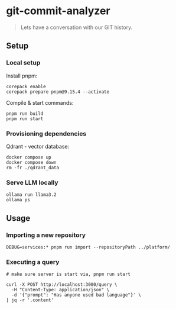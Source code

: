 # git-commit-analyzer

> Lets have a conversation with our GIT history.

## Setup

### Local setup

Install pnpm:

```
corepack enable
corepack prepare pnpm@9.15.4 --activate
```

Compile & start commands:

```
pnpm run build
pnpm run start
```

### Provisioning dependencies

Qdrant - vector database:

```
docker compose up
docker compose down
rm -fr ./qdrant_data
```

### Serve LLM locally

```
ollama run llama3.2
ollama ps
```

## Usage

### Importing a new repository

```
DEBUG=services:* pnpm run import --repositoryPath ../platform/
```

### Executing a query

```
# make sure server is start via, pnpm run start

curl -X POST http://localhost:3000/query \
  -H "Content-Type: application/json" \
  -d '{"prompt": "Has anyone used bad language"}' \
| jq -r '.content'
```
